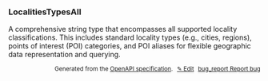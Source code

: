 <!--- This is a generated file, do not edit! -->
<!--- [START woosmap_http_schema_localitiestypesall] -->
<h3 class="schema-object" id="LocalitiesTypesAll">LocalitiesTypesAll</h3>

A comprehensive string type that encompasses all supported locality classifications. This includes standard locality types (e.g., cities, regions), points of interest (POI) categories, and POI aliases for flexible geographic data representation and querying.

<p style="text-align: right; font-size: smaller;">Generated from the <a data-label="openapi-github" href="https://github.com/woosmap/openapi-specification" title="Woosmap OpenAPI Specification" class="external">OpenAPI specification</a>.
<a data-label="openapi-github-woosmap-http-schema-localitiestypesall" data-action="edit" style="margin-left: 5px;" href="https://github.com/woosmap/openapi-specification/blob/main/specification/schemas/LocalitiesTypesAll.yml" title="Edit on GitHub">✎ Edit</a>
<a data-label="openapi-github-woosmap-http-schema-localitiestypesall" data-action="bug" style="margin-left: 5px;" href="https://github.com/woosmap/openapi-specification/issues/new?assignees=&labels=type%3A+bug%2C+triage+me&template=bug_report.md&title=[schemas] Bug - LocalitiesTypesAll" title="File bug for schemas on GitHub"><span class="material-icons">bug_report</span> Report bug</a>
</p>

<!--- [END woosmap_http_schema_localitiestypesall] -->
